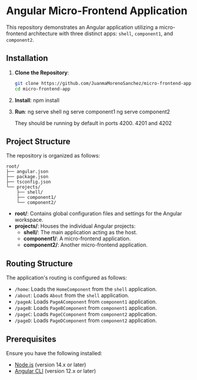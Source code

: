 # Angular Micro-Frontend Application

This repository demonstrates an Angular application utilizing a micro-frontend architecture with three distinct apps: `shell`, `component1`, and `component2`.
## Installation

1. **Clone the Repository**:

   ```bash
   git clone https://github.com/JuanmaMorenoSanchez/micro-frontend-app.git
   cd micro-frontend-app

2. **Install**:
   npm install

3. **Run**:
    ng serve shell
    ng serve component1
    ng serve component2

    They should be running by default in ports 4200. 4201 and 4202


## Project Structure

The repository is organized as follows:

```
root/
├── angular.json
├── package.json
├── tsconfig.json
└── projects/
    ├── shell/
    ├── component1/
    └── component2/
```

- **root/**: Contains global configuration files and settings for the Angular workspace.
- **projects/**: Houses the individual Angular projects:
  - **shell/**: The main application acting as the host.
  - **component1/**: A micro-frontend application.
  - **component2/**: Another micro-frontend application.

## Routing Structure

The application's routing is configured as follows:

- `/home`: Loads the `HomeComponent` from the `shell` application.
- `/about`: Loads `About` from the `shell`  application.
- `/pageA`: Loads `PageAComponent` from `component1` application.
- `/pageB`: Loads `PageBComponent` from `component1` application.
- `/pageC`: Loads `PageCComponent` from `component2` application.
- `/pageD`: Loads `PageDComponent` from `component2` application.


## Prerequisites

Ensure you have the following installed:

- [Node.js](https://nodejs.org/) (version 14.x or later)
- [Angular CLI](https://angular.io/cli) (version 12.x or later)

